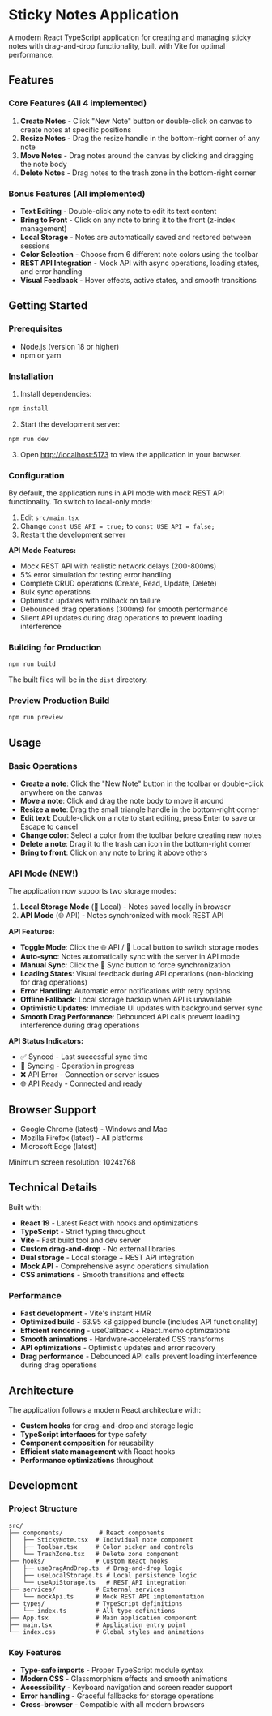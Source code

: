 # Sticky Notes Application

A modern React TypeScript application for creating and managing sticky notes with drag-and-drop functionality, built with Vite for optimal performance.

## Features

### Core Features (All 4 implemented)
1. **Create Notes** - Click "New Note" button or double-click on canvas to create notes at specific positions
2. **Resize Notes** - Drag the resize handle in the bottom-right corner of any note
3. **Move Notes** - Drag notes around the canvas by clicking and dragging the note body
4. **Delete Notes** - Drag notes to the trash zone in the bottom-right corner

### Bonus Features (All implemented)
- **Text Editing** - Double-click any note to edit its text content
- **Bring to Front** - Click on any note to bring it to the front (z-index management)
- **Local Storage** - Notes are automatically saved and restored between sessions
- **Color Selection** - Choose from 6 different note colors using the toolbar
- **REST API Integration** - Mock API with async operations, loading states, and error handling
- **Visual Feedback** - Hover effects, active states, and smooth transitions

## Getting Started

### Prerequisites
- Node.js (version 18 or higher)
- npm or yarn

### Installation

1. Install dependencies:
```bash
npm install
```

2. Start the development server:
```bash
npm run dev
```

3. Open [http://localhost:5173](http://localhost:5173) to view the application in your browser.

### Configuration

By default, the application runs in API mode with mock REST API functionality. To switch to local-only mode:

1. Edit `src/main.tsx`
2. Change `const USE_API = true;` to `const USE_API = false;`
3. Restart the development server

**API Mode Features:**
- Mock REST API with realistic network delays (200-800ms)
- 5% error simulation for testing error handling
- Complete CRUD operations (Create, Read, Update, Delete)
- Bulk sync operations
- Optimistic updates with rollback on failure
- Debounced drag operations (300ms) for smooth performance
- Silent API updates during drag operations to prevent loading interference

### Building for Production

```bash
npm run build
```

The built files will be in the `dist` directory.

### Preview Production Build

```bash
npm run preview
```

## Usage

### Basic Operations
- **Create a note**: Click the "New Note" button in the toolbar or double-click anywhere on the canvas
- **Move a note**: Click and drag the note body to move it around
- **Resize a note**: Drag the small triangle handle in the bottom-right corner
- **Edit text**: Double-click on a note to start editing, press Enter to save or Escape to cancel
- **Change color**: Select a color from the toolbar before creating new notes
- **Delete a note**: Drag it to the trash can icon in the bottom-right corner
- **Bring to front**: Click on any note to bring it above others

### API Mode (NEW!)
The application now supports two storage modes:

1. **Local Storage Mode** (💾 Local) - Notes saved locally in browser
2. **API Mode** (🌐 API) - Notes synchronized with mock REST API

**API Features:**
- **Toggle Mode**: Click the 🌐 API / 💾 Local button to switch storage modes
- **Auto-sync**: Notes automatically sync with the server in API mode
- **Manual Sync**: Click the 🔄 Sync button to force synchronization
- **Loading States**: Visual feedback during API operations (non-blocking for drag operations)
- **Error Handling**: Automatic error notifications with retry options
- **Offline Fallback**: Local storage backup when API is unavailable
- **Optimistic Updates**: Immediate UI updates with background server sync
- **Smooth Drag Performance**: Debounced API calls prevent loading interference during drag operations

**API Status Indicators:**
- ✅ Synced - Last successful sync time
- 🔄 Syncing - Operation in progress
- ❌ API Error - Connection or server issues
- 🌐 API Ready - Connected and ready

## Browser Support

- Google Chrome (latest) - Windows and Mac
- Mozilla Firefox (latest) - All platforms  
- Microsoft Edge (latest)

Minimum screen resolution: 1024x768

## Technical Details

Built with:
- **React 19** - Latest React with hooks and optimizations
- **TypeScript** - Strict typing throughout
- **Vite** - Fast build tool and dev server
- **Custom drag-and-drop** - No external libraries
- **Dual storage** - Local storage + REST API integration
- **Mock API** - Comprehensive async operations simulation
- **CSS animations** - Smooth transitions and effects

### Performance
- **Fast development** - Vite's instant HMR
- **Optimized build** - 63.95 kB gzipped bundle (includes API functionality)
- **Efficient rendering** - useCallback + React.memo optimizations
- **Smooth animations** - Hardware-accelerated CSS transforms
- **API optimizations** - Optimistic updates and error recovery
- **Drag performance** - Debounced API calls prevent loading interference during drag operations

## Architecture

The application follows a modern React architecture with:
- **Custom hooks** for drag-and-drop and storage logic
- **TypeScript interfaces** for type safety
- **Component composition** for reusability
- **Efficient state management** with React hooks
- **Performance optimizations** throughout

## Development

### Project Structure
```
src/
├── components/          # React components
│   ├── StickyNote.tsx  # Individual note component
│   ├── Toolbar.tsx     # Color picker and controls
│   └── TrashZone.tsx   # Delete zone component
├── hooks/              # Custom React hooks
│   ├── useDragAndDrop.ts  # Drag-and-drop logic
│   ├── useLocalStorage.ts # Local persistence logic
│   └── useApiStorage.ts   # REST API integration
├── services/           # External services
│   └── mockApi.ts      # Mock REST API implementation
├── types/              # TypeScript definitions
│   └── index.ts        # All type definitions
├── App.tsx             # Main application component
├── main.tsx            # Application entry point
└── index.css           # Global styles and animations
```

### Key Features
- **Type-safe imports** - Proper TypeScript module syntax
- **Modern CSS** - Glassmorphism effects and smooth animations
- **Accessibility** - Keyboard navigation and screen reader support
- **Error handling** - Graceful fallbacks for storage operations
- **Cross-browser** - Compatible with all modern browsers